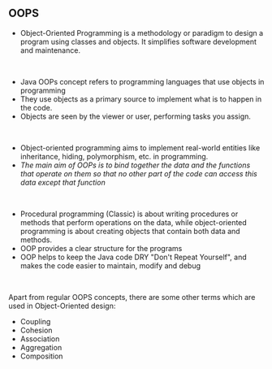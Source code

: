 OOPS
----

- Object-Oriented Programming is a methodology or paradigm to design a program using classes and objects. It simplifies software development and maintenance.
<br/>

- Java OOPs concept refers to programming languages that use objects in programming
- They use objects as a primary source to implement what is to happen in the code.
- Objects are seen by the viewer or user, performing tasks you assign.
<br/>

- Object-oriented programming aims to implement real-world entities like inheritance, hiding, polymorphism, etc. in programming.
- _The main aim of OOPs is to bind together the data and the functions that operate on them so that no other part of the code can access this data except that function_
<br/>

- Procedural programming (Classic) is about writing procedures or methods that perform operations on the data, while object-oriented programming is about creating objects that contain both data and methods.
- OOP provides a clear structure for the programs
- OOP helps to keep the Java code DRY "Don't Repeat Yourself", and makes the code easier to maintain, modify and debug
<br/>

Apart from regular OOPS concepts, there are some other terms which are used in Object-Oriented design:

- Coupling
- Cohesion
- Association
- Aggregation
- Composition
